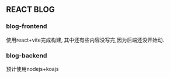 ## REACT BLOG

### blog-frontend
使用react+vite完成构建, 其中还有些内容没写完,因为后端还没开始动.


### blog-backend
预计使用nodejs+koajs
